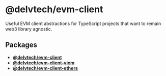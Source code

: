 # @delvtech/evm-client

Useful EVM client abstractions for TypeScript projects that want to remain web3
library agnostic.

## Packages

- **[@delvtech/evm-client](./packages/evm-client)**
- **[@delvtech/evm-client-viem](./packages/evm-client-viem)**
- **[@delvtech/evm-client-ethers](./packages/evm-client-ethers)**
